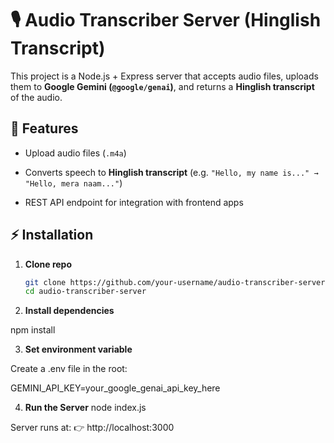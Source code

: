 # 🎙️ Audio Transcriber Server (Hinglish Transcript)

This project is a Node.js + Express server that accepts audio files, uploads them to **Google Gemini (`@google/genai`)**, and returns a **Hinglish transcript** of the audio.  

## 🚀 Features
- Upload audio files (`.m4a`)

- Converts speech to **Hinglish transcript** (e.g. `"Hello, my name is..." → "Hello, mera naam..."`)
- REST API endpoint for integration with frontend apps

## ⚡ Installation

1. **Clone repo**
   ```bash
   git clone https://github.com/your-username/audio-transcriber-server.git
   cd audio-transcriber-server
2.  **Install dependencies**

npm install

3. **Set environment variable**

Create a .env file in the root:

GEMINI_API_KEY=your_google_genai_api_key_here

4.  **Run the Server**
node index.js


Server runs at:
👉 http://localhost:3000